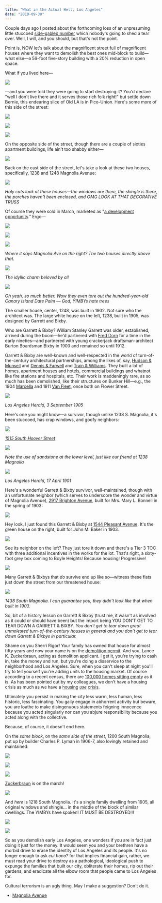 ```yaml
---
title: "What in the Actual Hell, Los Angeles"
date: "2019-09-30"
---
```


Couple days ago I posted about the forthcoming loss of an unpresuming little stuccoed [side-gabled number](https://www.riplosangeles.com/2019/09/27/226-n-berendo-st/) which nobody's going to shed a tear over. Well, I will, and you should, but that's not the point.

Point is, NOW let's talk about the magnificent street full of magnificent houses where they want to demolish the best ones mid-block to build—what else—a 56-foot five-story building with a 20% reduction in open space.

What if you lived here—

![](/images/Screen-Shot-2019-09-29-at-2.54.56-PM-1024x701.jpg)

—and you were told they were going to start destroying it? You'd declare "well I don't live there and it serves those rich folk right!" but settle down Bernie, this endearing slice of Old LA is in Pico-Union. Here's some more of this side of the street:

![](/images/Screen-Shot-2019-09-29-at-2.57.37-PM-1024x561.jpg)

![](/images/Screen-Shot-2019-09-29-at-2.57.15-PM-1024x645.jpg)

![](/images/Screen-Shot-2019-09-29-at-2.58.26-PM-1024x642.jpg)

On the opposite side of the street, though there are a couple of sixties apartment buildings, life ain't too shabby either—

![](/images/Screen-Shot-2019-09-29-at-3.18.33-PM-1024x790.jpg)

Back on the east side of the street, let's take a look at these two houses, specifically, 1238 and 1248 Magnolia Avenue:

![](/images/Screen-Shot-2019-09-29-at-3.05.23-PM-1024x675.jpg)

_Holy cats look at these houses—the windows are there, the shingle is there, the porches haven't been enclosed, and OMG LOOK AT THAT DECORATIVE TRUSS_

Of course they were sold in March, marketed as "[a development opportunity](https://www.redfin.com/CA/Los-Angeles/1238-Magnolia-Ave-90006/home/6908619)." Ergo—

![](/images/Screen-Shot-2019-10-05-at-1.07.58-PM-1024x524.jpg)

![](/images/Screen-Shot-2019-09-29-at-4.09.08-PM-1-911x1024.jpg)

![](/images/Screen-Shot-2019-09-29-at-3.34.59-PM-1024x256.jpg)

_Where it says Magnolia Ave on the right? The two houses directly above that._

![](/images/Screen-Shot-2019-09-29-at-4.59.02-PM-1024x649.jpg)

_The idyllic charm beloved by all_

![](/images/screen-shot-2022-01-10-at-1.43.03-pm.jpg)

_Oh yeah, so much better. Wow they even tore out the hundred-year-old Canary Island Date Palm — God, YIMBYs hate trees_

The smaller house, center, 1248, was built in 1902. Not sure who the architect was. The large white house on the left, 1238, built in 1905, was designed by Garrett and Bixby.

Who are Garrett & Bixby? William Stanley Garrett was older, established, arrived during the boom—he'd partnered with [Fred Dorn](https://en.wikipedia.org/wiki/John_B._Kane_Residence) for a time in the early nineties—and partnered with young crackerjack draftsman-architect Burton Boardsman Bixby in 1900 and remained so until 1912.

Garrett & Bixby are well-known and well-respected in the world of turn-of-the-century architectural partnerships, among the likes of, say, [Hudson & Munsell](https://www.oldhouseonline.com/house-tours/picture-perfect-hollywood-craftsman) and [Dennis & Farwell](https://silverlakelosangelesurbanvillage.blogspot.com/2013/02/charles-cl-leslie-residence-oliver-p.html) and [Train & Williams](https://332avenue66.pacunion.la/#/). They built a lot of homes, apartment houses and hotels, commercial buildings and whatnot like fire stations and hospitals, etc. Their work is maddeningly rare, as so much has been demolished, like their structures on Bunker Hill—e.g., the 1904 [Marcella](https://farm1.staticflickr.com/802/39209672330_4344232b76_o.jpg) and 1911 [Van Fleet](https://live.staticflickr.com/65535/48819430452_0ef9930cf3_h.jpg), once both on Flower Street.

![](/images/89aba-screen-shot-2019-09-29-at-1.15.12-pm-1.jpg)

_Los Angeles Herald, 3 September 1905_

Here's one you might know—a survivor, though unlike 1238 S. Magnolia, it's been stuccoed, has crap windows, and goofy neighbors:

![](/images/Screen-Shot-2019-09-29-at-12.41.55-PM-1024x660.jpg)

_[1515 South Hoover Street](https://www.google.com/maps/place/1515+S+Hoover+St,+Los+Angeles,+CA+90006/@34.0448233,-118.2865973,17z/data=!3m1!4b1!4m5!3m4!1s0x80c2c79101bb293d:0x8b24cfb90a70ad9c!8m2!3d34.0448233!4d-118.2844086)_

![](/images/Screen-Shot-2019-09-29-at-11.53.33-PM-1024x722.jpg)

_Note the use of sandstone at the lower level, just like our friend at 1238 Magnolia_

![](/images/57b12-screen-shot-2019-09-29-at-12.43.49-pm.jpg)

_Los Angeles Herald, 17 April 1901_

Here's a wonderful Garrett & Bixby survivor, well-maintained, though with an unfortunate neighbor (which serves to underscore the wonder and virtue of Magnolia Avenue), [2917 Brighton Avenue](https://www.google.com/maps/place/2917+Brighton+Ave,+Los+Angeles,+CA+90018/@34.0285483,-118.3039864,17z/data=!3m1!4b1!4m5!3m4!1s0x80c2b80a3035d5ef:0xe6272693641990a8!8m2!3d34.0285483!4d-118.3017977), built for Mrs. Mary L. Bonnell in the spring of 1903:

![](/images/Screen-Shot-2019-09-29-at-1.45.15-PM-1024x814.jpg)

Hey look, I just found this Garrett & Bixby at [1544 Pleasant Avenue](https://www.google.com/maps/place/1544+Pleasant+Ave,+Los+Angeles,+CA+90033/@34.0483902,-118.2233956,17z/data=!3m1!4b1!4m5!3m4!1s0x80c2c613d08a3529:0x60688a33191d10ca!8m2!3d34.0483902!4d-118.2212069). It's the green house on the right, built for John M. Baker in 1903.

![](/images/Screen-Shot-2019-09-29-at-2.08.16-PM-1024x636.jpg)

See its neighbor on the left? They just tore it down and there's a Tier 3 TOC with three additional incentives in the works for the lot. That's right, a sixty-foot grey box coming to Boyle Heights! Because housing! Progressive!

![](/images/Screen-Shot-2019-09-29-at-2.10.01-PM-1024x510.jpg)

Many Garrett & Bixbys that _do_ survive end up like so—witness these flats just down the street from our threatened house:

![](/images/Screen-Shot-2019-09-29-at-2.43.18-PM-1024x945.jpg)

_1438 South Magnolia. I can guarantee you, they didn't look like_ that _when built in 1903._

So, bit of a history lesson on Garrett & Bixby (trust me, it wasn't as involved as it could or should have been) but the import being YOU DON'T GET TO TEAR DOWN A GARRETT & BIXBY. _You don't get to tear down great unmolested turn-of-the-century houses in general and you don't get to tear down Garrett & Bixbys in particular._

Shame on you Sherri Rigor! Your family has owned that house for almost fifty years and now your name is on the [demolition permit](https://live.staticflickr.com/65535/48817706901_300b01a980_o.jpg). And you, Lance K. Zuckerbraun, acting as demolition applicant. I get it, you're trying to cash in, take the money and run, but you're doing a disservice to the neighborhood and Los Angeles. Sure, when you can't sleep at night you'll try to tell yourself you're adding units to the housing market. Of course according to a recent census, there are [100,000 homes sitting empty](https://www.lamag.com/citythinkblog/vacancy-tax/) as it is. As has been pointed out by my colleagues, we don't have a housing crisis as much as we have a [housing](https://esotouric.com/2019/07/26/mariposa/) _[use](https://esotouric.com/2019/07/26/mariposa/)_ [crisis](https://esotouric.com/2019/07/26/mariposa/).

Ultimately you persist in making the city less warm, less human, less historic, less fascinating. You gaily engage in abhorrent activity but beware, you are loathe to make disingenuous statements feigning innocence because you acted singularly nor can you abjure responsibility because you acted along with the collective.

Because, of course, it doesn't end here.

On the _same block_, on the _same side of the street_, 1200 South Magnolia, put up by builder Charles P. Lyman in 1906-7, also lovingly retained and maintained:

![](/images/Screen-Shot-2019-09-29-at-5.05.54-PM-1024x932.jpg)

![](/images/Screen-Shot-2019-09-29-at-5.06.40-PM-1024x792.jpg)

![](/images/91f6b-screen-shot-2019-09-29-at-5.08.10-pm.jpg)

[Zuckerbraun](http://magnifyworld.com/lance-k-zuckerbraun/) is on the march!

![](/images/Screen-Shot-2019-10-05-at-1.10.20-PM-1024x643.jpg)

And _here_ is 1218 South Magnolia. It's a single family dwelling from 1905, all original windows and shingle... in the middle of the block of similar dwellings. The YIMBYs have spoken! IT MUST BE DESTROYED!!!

![](/images/screen-shot-2022-01-10-at-1.51.00-pm.jpg)

![](/images/screen-shot-2022-01-10-at-1.53.47-pm.jpg)

So as you demolish early Los Angeles, one wonders if you are in fact just doing it just for the money. It would seem you and your brethren have a morbid drive to erase the identity of Los Angeles and its people. It's no longer enough to ask _cui bono?_ for that implies financial gain, rather, we must read your drive to destroy as a pathological, ideological push to expunge the families that built our city, obliterate their homes, rip out their gardens, and eradicate all the elbow room that people came to Los Angeles for.

Cultural terrorism is an ugly thing. May I make a suggestion? Don't do it.

- [Magnolia Avenue](https://www.google.com/maps/search/?api=1&query=34.047995,-118.286352)
